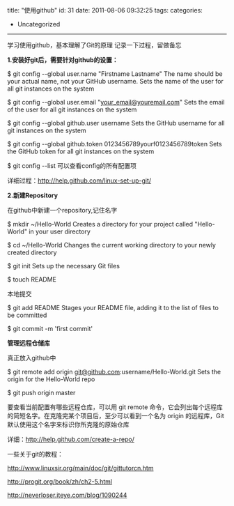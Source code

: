 title: "使用github"
id: 31
date: 2011-08-06 09:32:25
tags: 
categories: 
- Uncategorized
---

学习使用github，基本理解了Git的原理
记录一下过程，留做备忘

**1.安装好git后，需要针对github的设置：**

$ git config --global user.name "Firstname Lastname"
The name should be your actual name, not your GitHub username.
Sets the name of the user for all git instances on the system

$ git config --global user.email "your_email@youremail.com"
Sets the email of the user for all git instances on the system

$ git config --global github.user username
Sets the GitHub username for all git instances on the system

$ git config --global github.token 0123456789yourf0123456789token
Sets the GitHub token for all git instances on the system

$ git config --list 可以查看config的所有配置项

详细过程：http://help.github.com/linux-set-up-git/

**2.新建Repository**

在github中新建一个repository,记住名字

$ mkdir ~/Hello-World
Creates a directory for your project called "Hello-World" in your user directory

$ cd ~/Hello-World
Changes the current working directory to your newly created directory

$ git init
Sets up the necessary Git files

$ touch README

本地提交

$ git add README
Stages your README file, adding it to the list of files to be committed

$ git commit -m 'first commit'

**管理远程仓储库**

真正放入github中

$ git remote add origin git@github.com:username/Hello-World.git
Sets the origin for the Hello-World repo

$ git push origin master

要查看当前配置有哪些远程仓库，可以用 git remote 命令，它会列出每个远程库的简短名字。在克隆完某个项目后，至少可以看到一个名为 origin 的远程库，Git 默认使用这个名字来标识你所克隆的原始仓库

详细：http://help.github.com/create-a-repo/

一些关于git的教程：

http://www.linuxsir.org/main/doc/git/gittutorcn.htm

http://progit.org/book/zh/ch2-5.html

http://neverloser.iteye.com/blog/1090244